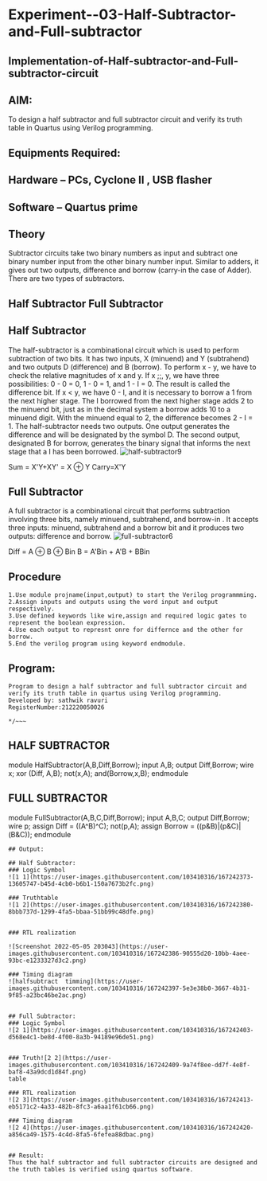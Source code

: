 # Experiment--03-Half-Subtractor-and-Full-subtractor
## Implementation-of-Half-subtractor-and-Full-subtractor-circuit
## AIM:
To design a half subtractor and full subtractor circuit and verify its truth table in Quartus using Verilog programming.

## Equipments Required:
## Hardware – PCs, Cyclone II , USB flasher
## Software – Quartus prime
## Theory
Subtractor circuits take two binary numbers as input and subtract one binary number input from the other binary number input. Similar to adders, it gives out two outputs, difference and borrow (carry-in the case of Adder). There are two types of subtractors.

## Half Subtractor Full Subtractor
## Half Subtractor
The half-subtractor is a combinational circuit which is used to perform subtraction of two bits. It has two inputs, X (minuend) and Y (subtrahend) and two outputs D (difference) and B (borrow). To perform x - y, we have to check the relative magnitudes of x and y. If x ;;, y, we have three possibilities: 0 - 0 = 0, 1 - 0 = 1, and 1 - I = 0. The result is called the difference bit. If x < y, we have 0 - I, and it is necessary to borrow a 1 from the next higher stage. The I borrowed from the next higher stage adds 2 to the minuend bit, just as in the decimal system a borrow adds 10 to a minuend digit. With the minuend equal to 2, the difference becomes 2 - I = 1. The half-subtractor needs two outputs. One output generates the difference and will be designated by the symbol D. The second output, designated B for borrow, generates the binary signal that informs the next stage that a I has been borrowed.
![half-subtractor9](https://user-images.githubusercontent.com/36288975/166112538-58c3bc7c-ee5d-4e6a-ac8d-8e8328efe27a.png)


Sum = X'Y+XY' = X ⊕ Y
Carry=X'Y

## Full Subtractor
A full subtractor is a combinational circuit that performs subtraction involving three bits, namely minuend, subtrahend, and borrow-in . It accepts three inputs: minuend, subtrahend and a borrow bit and it produces two outputs: difference and borrow. 
![full-subtractor6](https://user-images.githubusercontent.com/36288975/166112541-24c68359-3de8-4674-ae22-8272ffc385ed.png)


Diff = A ⊕ B ⊕ Bin B = A'Bin + A'B + BBin

## Procedure
~~~
1.Use module projname(input,output) to start the Verilog programmming.
2.Assign inputs and outputs using the word input and output respectively.
3.Use defined keywords like wire,assign and required logic gates to represent the boolean expression.
4.Use each output to represnt onre for differnce and the other for borrow.
5.End the verilog program using keyword endmodule.
~~~




## Program:
~~~ /*
Program to design a half subtractor and full subtractor circuit and verify its truth table in quartus using Verilog programming.
Developed by: sathwik ravuri
RegisterNumber:212220050026

*/~~~
~~~
## HALF SUBTRACTOR

module HalfSubtractor(A,B,Diff,Borrow);
input A,B;
output Diff,Borrow;
wire x;
xor (Diff, A,B);
not(x,A);
and(Borrow,x,B);
endmodule

## FULL SUBTRACTOR

module FullSubtractor(A,B,C,Diff,Borrow);
input A,B,C;
output Diff,Borrow;
wire p;
assign Diff = ((A^B)^C);
not(p,A);
assign Borrow = ((p&B)|(p&C)|(B&C));
endmodule
~~~
## Output:

## Half Subtractor:
### Logic Symbol
![1 1](https://user-images.githubusercontent.com/103410316/167242373-13605747-b45d-4cb0-b6b1-150a7673b2fc.png)

### Truthtable
![1 2](https://user-images.githubusercontent.com/103410316/167242380-8bbb737d-1299-4fa5-bbaa-51bb99c48dfe.png)


### RTL realization

![Screenshot 2022-05-05 203043](https://user-images.githubusercontent.com/103410316/167242386-90555d20-10bb-4aee-93bc-e1233327d3c2.png)

### Timing diagram
![halfsubtract  timming](https://user-images.githubusercontent.com/103410316/167242397-5e3e38b0-3667-4b31-9f85-a23bc46be2ac.png)


## Full Subtractor:
### Logic Symbol
![2 1](https://user-images.githubusercontent.com/103410316/167242403-d568e4c1-be8d-4f00-8a3b-94189e96de51.png)


### Truth![2 2](https://user-images.githubusercontent.com/103410316/167242409-9a74f8ee-dd7f-4e8f-baf8-43a9dcd1d84f.png)
table

### RTL realization
![2 3](https://user-images.githubusercontent.com/103410316/167242413-eb5171c2-4a33-482b-8fc3-a6aa1f61cb66.png)

### Timing diagram
![2 4](https://user-images.githubusercontent.com/103410316/167242420-a856ca49-1575-4c4d-8fa5-6fefea88dbac.png)


## Result:
Thus the half subtractor and full subtractor circuits are designed and the truth tables is verified using quartus software.
